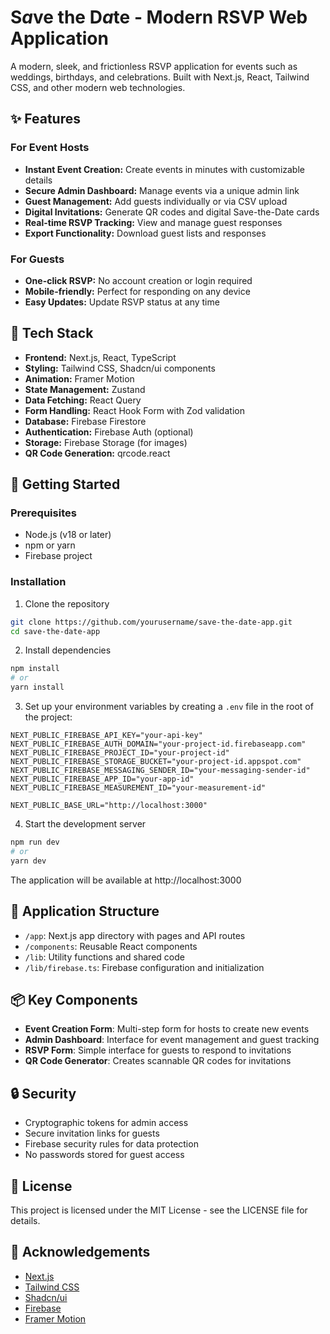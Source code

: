 # **S*a*ve the D*a*te** - Modern RSVP Web Application

A modern, sleek, and frictionless RSVP application for events such as weddings, birthdays, and celebrations. Built with Next.js, React, Tailwind CSS, and other modern web technologies.

## ✨ Features

### For Event Hosts

- **Instant Event Creation:** Create events in minutes with customizable details
- **Secure Admin Dashboard:** Manage events via a unique admin link
- **Guest Management:** Add guests individually or via CSV upload
- **Digital Invitations:** Generate QR codes and digital Save-the-Date cards
- **Real-time RSVP Tracking:** View and manage guest responses
- **Export Functionality:** Download guest lists and responses

### For Guests

- **One-click RSVP:** No account creation or login required
- **Mobile-friendly:** Perfect for responding on any device
- **Easy Updates:** Update RSVP status at any time

## 🔧 Tech Stack

- **Frontend:** Next.js, React, TypeScript
- **Styling:** Tailwind CSS, Shadcn/ui components
- **Animation:** Framer Motion
- **State Management:** Zustand
- **Data Fetching:** React Query
- **Form Handling:** React Hook Form with Zod validation
- **Database:** Firebase Firestore
- **Authentication:** Firebase Auth (optional)
- **Storage:** Firebase Storage (for images)
- **QR Code Generation:** qrcode.react

## 🚀 Getting Started

### Prerequisites

- Node.js (v18 or later)
- npm or yarn
- Firebase project

### Installation

1. Clone the repository

```bash
git clone https://github.com/yourusername/save-the-date-app.git
cd save-the-date-app
```

2. Install dependencies

```bash
npm install
# or
yarn install
```

3. Set up your environment variables by creating a `.env` file in the root of the project:

```
NEXT_PUBLIC_FIREBASE_API_KEY="your-api-key"
NEXT_PUBLIC_FIREBASE_AUTH_DOMAIN="your-project-id.firebaseapp.com"
NEXT_PUBLIC_FIREBASE_PROJECT_ID="your-project-id"
NEXT_PUBLIC_FIREBASE_STORAGE_BUCKET="your-project-id.appspot.com"
NEXT_PUBLIC_FIREBASE_MESSAGING_SENDER_ID="your-messaging-sender-id"
NEXT_PUBLIC_FIREBASE_APP_ID="your-app-id"
NEXT_PUBLIC_FIREBASE_MEASUREMENT_ID="your-measurement-id"

NEXT_PUBLIC_BASE_URL="http://localhost:3000"
```

4. Start the development server

```bash
npm run dev
# or
yarn dev
```

The application will be available at http://localhost:3000

## 📱 Application Structure

- `/app`: Next.js app directory with pages and API routes
- `/components`: Reusable React components
- `/lib`: Utility functions and shared code
- `/lib/firebase.ts`: Firebase configuration and initialization

## 📦 Key Components

- **Event Creation Form**: Multi-step form for hosts to create new events
- **Admin Dashboard**: Interface for event management and guest tracking
- **RSVP Form**: Simple interface for guests to respond to invitations
- **QR Code Generator**: Creates scannable QR codes for invitations

## 🔒 Security

- Cryptographic tokens for admin access
- Secure invitation links for guests
- Firebase security rules for data protection
- No passwords stored for guest access

## 📃 License

This project is licensed under the MIT License - see the LICENSE file for details.

## 🙏 Acknowledgements

- [Next.js](https://nextjs.org/)
- [Tailwind CSS](https://tailwindcss.com/)
- [Shadcn/ui](https://ui.shadcn.com/)
- [Firebase](https://firebase.google.com/)
- [Framer Motion](https://www.framer.com/motion/)
